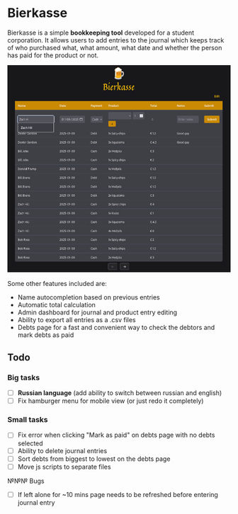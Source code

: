 # Bierkasse

Bierkasse is a simple **bookkeeping tool** developed for a student corporation. It allows users to add entries to the journal which keeps track of who purchased what, what amount, what date and whether the person has paid for the product or not.

![Bierkasse main page](./screenshot.png)

Some other features included are:
* Name autocompletion based on previous entries
* Automatic total calculation
* Admin dashboard for journal and product entry editing
* Ability to export all entries as a .csv files
* Debts page for a fast and convenient way to check the debtors and mark debts as paid

## Todo

### Big tasks
- [ ] **Russian language** (add ability to switch between russian and english)
- [ ] Fix hamburger menu for mobile view (or just redo it completely)

### Small tasks
- [ ] Fix error when clicking "Mark as paid" on debts page with no debts selected
- [ ] Ability to delete journal entries
- [ ] Sort debts from biggest to lowest on the debts page
- [ ] Move js scripts to separate files

№№№ Bugs
- [ ] If left alone for ~10 mins page needs to be refreshed before entering journal entry
